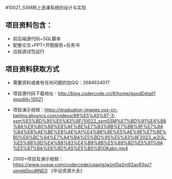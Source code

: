 #10021_SSM网上选课系统的设计与实现

## 项目资料包含：
* 前后端源代码+SQL脚本
* 配套论文+PPT+开题报告+任务书
* 远程调试包运行

## 项目资料获取方式
* 需要资料或者有任何问题的加QQ：2684634017

* 项目源代码下载地址：http://blog.codercode.cn/#/home/goodDetail?goodId=10021

* 项目演示视频：https://graduation-images.oss-cn-beijing.aliyuncs.com/videos/89%E5%A5%97-3-ssm%E5%BD%95%E5%83%8F/10022_ssmSSM%E7%BD%91%E4%B8%8A%E9%80%89%E8%AF%BE%E7%B3%BB%E7%BB%9F%E7%9A%84%E8%AE%BE%E8%AE%A1%E4%B8%8E%E5%AE%9E%E7%8E%B0%E6%BC%94%E7%A4%BA%E5%BD%95%E5%83%8F2023_w2l3j_%E5%88%9D%E4%B8%83%E4%B9%8B%E5%89%8D%E5%81%9A%E5%87%BA%E6%9D%A5%E5%B0%B1OKabo.mp4

* 2000+项目及演示视频：https://www.yuque.com/codercode/cqaxlg/wznt5a2m92ay93gz?singleDoc#lND3 《毕设资源大全》
